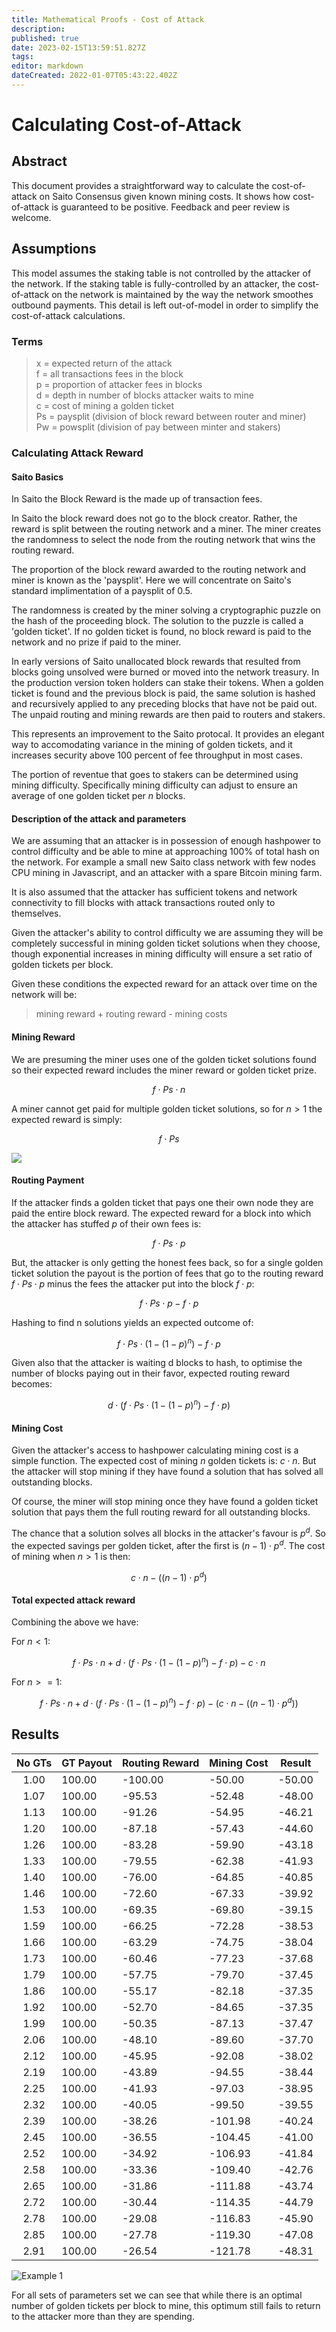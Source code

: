 ```yaml
---
title: Mathematical Proofs - Cost of Attack
description: 
published: true
date: 2023-02-15T13:59:51.827Z
tags: 
editor: markdown
dateCreated: 2022-01-07T05:43:22.402Z
---
```


# Calculating Cost-of-Attack

## Abstract

This document provides a straightforward way to calculate the cost-of-attack on Saito Consensus given known mining costs. It shows how cost-of-attack is guaranteed to be positive. Feedback and peer review is welcome.

## Assumptions

This model assumes the staking table is not controlled by the attacker of the network. If the staking table is fully-controlled by an attacker, the cost-of-attack on the network is maintained by the way the network smoothes outbound payments. This detail is left out-of-model in order to simplify the cost-of-attack calculations.


### Terms
>x = expected return of the attack \
>f = all transactions fees in the block \
>p = proportion of attacker fees in blocks \
>d = depth in number of blocks attacker waits to mine \
>c = cost of mining a golden ticket \
>Ps = paysplit (division of block reward between router and miner) \
>Pw = powsplit (division of pay between minter and stakers)

### Calculating Attack Reward

#### Saito Basics


In Saito the Block Reward is the made up of transaction fees.

In Saito the block reward does not go to the block creator. Rather, the reward is split between the routing network and a miner. The miner creates the randomness to select the node from the routing network that wins the routing reward. 

The proportion of the block reward awarded to the routing network and miner is known as the 'paysplit'. Here we will concentrate on Saito's standard implimentation of a paysplit of 0.5. 

The randomness is created by the miner solving a cryptographic puzzle on the hash of the proceeding block. The solution to the puzzle is called a 'golden ticket'. If no golden ticket is found, no block reward is paid to the network and no prize if paid to the miner.

In early versions of Saito unallocated block rewards that resulted from blocks going unsolved were burned or moved into the network treasury. In the production version token holders can stake their tokens. When a golden ticket is found and the previous block is paid, the same solution is hashed and recursively applied to any preceding blocks that have not be paid out. The unpaid routing and mining rewards are then paid to routers and stakers.

This represents an improvement to the Saito protocal. It provides an elegant way to accomodating variance in the mining of golden tickets, and it increases security above 100 percent of fee throughput in most cases.

The portion of reventue that goes to stakers can be determined using mining difficulty. Specifically mining difficulty can adjust to ensure an average of one golden ticket per _n_ blocks.

#### Description of the attack and parameters
We are assuming that an attacker is in possession of enough hashpower to control difficulty and be able to mine at approaching 100% of total hash on the network. For example a small new Saito class network with few nodes CPU mining in Javascript, and an attacker with a spare Bitcoin mining farm.

It is also assumed that the attacker has sufficient tokens and network connectivity to fill blocks with attack transactions routed only to themselves.

Given the attacker's ability to control difficulty we are assuming they will be completely successful in mining golden ticket solutions when they choose, though exponential increases in mining difficulty will ensure a set ratio of golden tickets per block.

Given these conditions the expected reward for an attack over time on the network will be:

> mining reward + routing reward - mining costs


#### Mining Reward
We are presuming the miner uses one of the golden ticket solutions found so their expected reward includes the miner reward or golden ticket prize.

$$ f \cdot Ps \cdot n $$

A miner cannot get paid for multiple golden ticket solutions, so for $n >1$ the expected reward is simply:

$$ f \cdot Ps$$

<img src="https://render.githubusercontent.com/render/math?invert_in_darkmode&math=f \cdot Ps">

#### Routing Payment

If the attacker finds a golden ticket that pays one their own node they are paid the entire block reward. The expected reward for a block into which the attacker has stuffed _p_ of their own fees is:

$$ f \cdot Ps \cdot p $$ 

But, the attacker is only getting the honest fees back, so for a single golden ticket solution the payout is the portion of fees that go to the routing reward $f\cdot Ps\cdot p$ minus the fees the attacker put into the block $f\cdot p$:

$$ f \cdot Ps \cdot p - f \cdot p $$ 

Hashing to find n solutions yields an expected outcome of:

$$ f \cdot Ps \cdot (1-(1-p)^n) - f \cdot p$$

Given also that the attacker is waiting d blocks to hash, to optimise the number of blocks paying out in their favor, expected routing reward becomes:

$$ d \cdot (f \cdot Ps \cdot (1-(1-p)^n) - f \cdot p) $$


#### Mining Cost

Given the attacker's access to hashpower calculating mining cost is a simple function. The expected cost of mining _n_ golden tickets is: $c \cdot n$. But the attacker will stop mining if they have found a solution that has solved all outstanding blocks.

Of course, the miner will stop mining once they have found a golden ticket solution that pays them the full routing reward for all outstanding blocks.

The chance that a solution solves all blocks in the attacker's favour is $p^d$. So the expected savings per golden ticket, after the first is $(n-1) \cdot p^d$. The cost of mining when $n > 1$ is then:

$$ c \cdot n - ((n-1) \cdot p^d) $$

#### Total expected attack reward

Combining the above we have: 

For $n <1$:

$$ f \cdot Ps \cdot n + d \cdot (f \cdot Ps \cdot (1-(1-p)^n) - f \cdot p)- c \cdot n $$

For $n >= 1$:

$$ f \cdot Ps \cdot n + d \cdot (f \cdot Ps \cdot (1-(1-p)^n) - f \cdot p)- (c \cdot n - ((n-1) \cdot p^d)) $$

## Results

| No GTs | GT Payout | Routing Reward | Mining Cost | Result |
|:------:|-----------|----------------|-------------|--------|
| 1.00   | 100.00    | -100.00        | -50.00      | -50.00 |
| 1.07   | 100.00    | -95.53         | -52.48      | -48.00 |
| 1.13   | 100.00    | -91.26         | -54.95      | -46.21 |
| 1.20   | 100.00    | -87.18         | -57.43      | -44.60 |
| 1.26   | 100.00    | -83.28         | -59.90      | -43.18 |
| 1.33   | 100.00    | -79.55         | -62.38      | -41.93 |
| 1.40   | 100.00    | -76.00         | -64.85      | -40.85 |
| 1.46   | 100.00    | -72.60         | -67.33      | -39.92 |
| 1.53   | 100.00    | -69.35         | -69.80      | -39.15 |
| 1.59   | 100.00    | -66.25         | -72.28      | -38.53 |
| 1.66   | 100.00    | -63.29         | -74.75      | -38.04 |
| 1.73   | 100.00    | -60.46         | -77.23      | -37.68 |
| 1.79   | 100.00    | -57.75         | -79.70      | -37.45 |
| 1.86   | 100.00    | -55.17         | -82.18      | -37.35 |
| 1.92   | 100.00    | -52.70         | -84.65      | -37.35 |
| 1.99   | 100.00    | -50.35         | -87.13      | -37.47 |
| 2.06   | 100.00    | -48.10         | -89.60      | -37.70 |
| 2.12   | 100.00    | -45.95         | -92.08      | -38.02 |
| 2.19   | 100.00    | -43.89         | -94.55      | -38.44 |
| 2.25   | 100.00    | -41.93         | -97.03      | -38.95 |
| 2.32   | 100.00    | -40.05         | -99.50      | -39.55 |
| 2.39   | 100.00    | -38.26         | -101.98     | -40.24 |
| 2.45   | 100.00    | -36.55         | -104.45     | -41.00 |
| 2.52   | 100.00    | -34.92         | -106.93     | -41.84 |
| 2.58   | 100.00    | -33.36         | -109.40     | -42.76 |
| 2.65   | 100.00    | -31.86         | -111.88     | -43.74 |
| 2.72   | 100.00    | -30.44         | -114.35     | -44.79 |
| 2.78   | 100.00    | -29.08         | -116.83     | -45.90 |
| 2.85   | 100.00    | -27.78         | -119.30     | -47.08 |
| 2.91   | 100.00    | -26.54         | -121.78     | -48.31 |

![Example 1](https://raw.githubusercontent.com/SaitoTech/saito/master/docs/whitepaper/svgs/ex1.svg?sanitize=true)

For all sets of parameters set we can see that while there is an optimal number of golden tickets per block to mine, this optimum still fails to return to the attacker more than they are spending.


